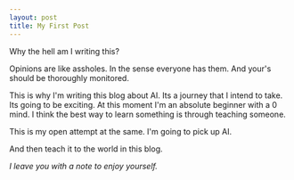 ```yaml
---
layout: post
title: My First Post
---
```


Why the hell am I writing this? 

Opinions are like assholes. In the sense everyone has them. And your's should be thoroughly monitored.

This is why I'm writing this blog about AI. Its a journey that I intend to take. Its going to be exciting.
At this moment I'm an absolute beginner with a 0 mind. I think the best way to learn something is through teaching someone. 

This is my open attempt at the same. I'm going to pick up AI. 

And then teach it to the world in this blog.

*I leave you with a note to enjoy yourself.*
